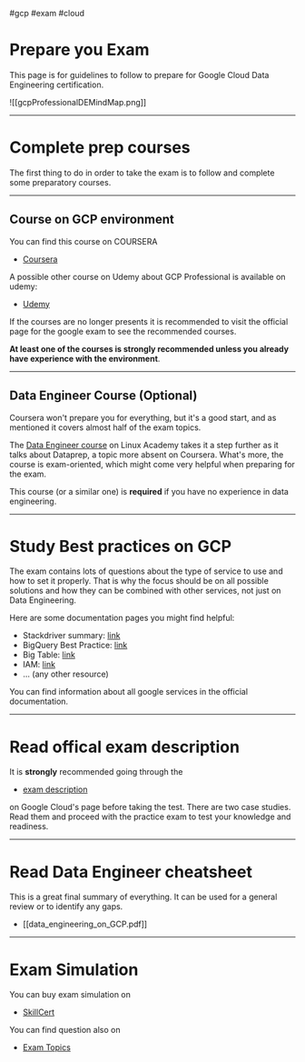 #gcp #exam #cloud 

# Prepare you Exam
This page is for guidelines to follow to prepare for Google Cloud Data Engineering certification.

![[gcpProfessionalDEMindMap.png]]

---

# Complete prep courses

The first thing to do in order to take the exam is to follow and complete some preparatory courses.

---

## Course on GCP environment

You can find this course on COURSERA
- [Coursera](https://www.coursera.org/professional-certificates/gcp-data-engineering)

A possible other course on Udemy about GCP Professional is available on udemy: 
- [Udemy](https://www.udemy.com/course/google-cloud-gcp-professional-data-engineer-certification/)

If the courses are no longer presents it is recommended to visit the official page for the google exam to see the recommended courses.

**At least one of the courses is strongly recommended unless you already have experience with the environment**.

---

## Data Engineer Course (Optional)

Coursera won't prepare you for everything, but it's a good start, and as mentioned it covers almost half of the exam topics.

The [Data Engineer course](https://linuxacademy.com/google-cloud-platform/training/course/name/google-cloud-data-engineer) on Linux Academy takes it a step further as it talks about Dataprep, a topic more absent on Coursera. What's more, the course is exam-oriented, which might come very helpful when preparing for the exam.

This course (or a similar one) is **required** if you have no experience in data engineering.

--- 

# Study Best practices on GCP

The exam contains lots of questions about the type of service to use and how to set it properly. That is why the focus should be on all possible solutions and how they can be combined with other services, not just on Data Engineering.

Here are some documentation pages you might find helpful:

- Stackdriver summary: [link](https://thenewstack.io/closer-look-google-stackdriver/)
- BigQuery Best Practice: [link](https://cloud.google.com/bigquery/docs/best-practices-costs)
- Big Table: [link](https://cloud.google.com/bigtable/docs/performance)
- IAM: [link](https://cloud.google.com/iam/docs/concepts)
- ... (any other resource)

You can find information about all google services in the official documentation.

--- 

# Read offical exam description

It is **strongly** recommended going through the 
- [exam description](https://cloud.google.com/certification/data-engineer) 

on Google Cloud's page before taking the test. There are two case studies. Read them and proceed with the practice exam to test your knowledge and readiness.

--- 

# Read Data Engineer cheatsheet

This is a great final summary of everything. It can be used for a general review or to identify any gaps.

- [[data_engineering_on_GCP.pdf]]

--- 

# Exam Simulation

You can buy exam simulation on 
- [SkillCert](https://skillcertpro.com/product/google-cloud-certified-professional-data-engineer-practice-exam-test/)

You can find question also on 
- [Exam Topics](https://www.examtopics.com/)